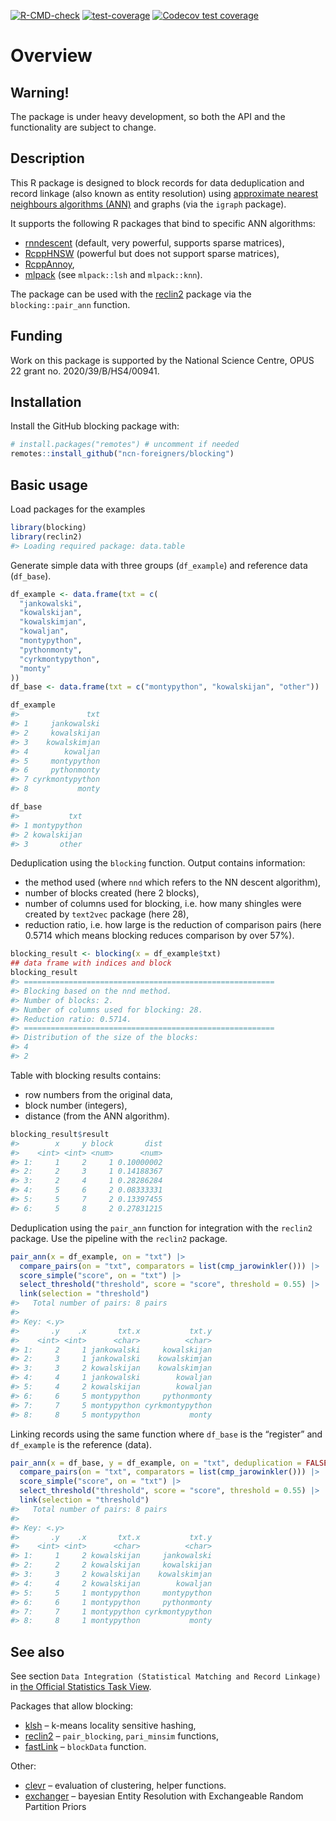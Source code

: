 
<!-- badges: start -->

[![R-CMD-check](https://github.com/ncn-foreigners/blocking/actions/workflows/R-CMD-check.yaml/badge.svg)](https://github.com/ncn-foreigners/blocking/actions/workflows/R-CMD-check.yaml)
[![test-coverage](https://github.com/ncn-foreigners/blocking/actions/workflows/test-coverage.yaml/badge.svg)](https://github.com/ncn-foreigners/blocking/actions/workflows/test-coverage.yaml)
[![Codecov test
coverage](https://codecov.io/gh/ncn-foreigners/blocking/branch/main/graph/badge.svg)](https://app.codecov.io/gh/ncn-foreigners/blocking?branch=main)
<!-- badges: end -->

# Overview

## Warning!

The package is under heavy development, so both the API and the
functionality are subject to change.

## Description

This R package is designed to block records for data deduplication and
record linkage (also known as entity resolution) using [approximate
nearest neighbours algorithms
(ANN)](https://en.wikipedia.org/wiki/Nearest_neighbor_search) and graphs
(via the `igraph` package).

It supports the following R packages that bind to specific ANN
algorithms:

- [rnndescent](https://cran.r-project.org/package=rnndescent) (default,
  very powerful, supports sparse matrices),
- [RcppHNSW](https://cran.r-project.org/package=RcppHNSW) (powerful but
  does not support sparse matrices),
- [RcppAnnoy](https://cran.r-project.org/package=RcppAnnoy),
- [mlpack](https://cran.r-project.org/package=RcppAnnoy) (see
  `mlpack::lsh` and `mlpack::knn`).

The package can be used with the
[reclin2](https://cran.r-project.org/package=reclin2) package via the
`blocking::pair_ann` function.

## Funding

Work on this package is supported by the National Science Centre, OPUS
22 grant no. 2020/39/B/HS4/00941.

## Installation

Install the GitHub blocking package with:

``` r
# install.packages("remotes") # uncomment if needed
remotes::install_github("ncn-foreigners/blocking")
```

## Basic usage

Load packages for the examples

``` r
library(blocking)
library(reclin2)
#> Loading required package: data.table
```

Generate simple data with three groups (`df_example`) and reference data
(`df_base`).

``` r
df_example <- data.frame(txt = c(
  "jankowalski",
  "kowalskijan",
  "kowalskimjan",
  "kowaljan",
  "montypython",
  "pythonmonty",
  "cyrkmontypython",
  "monty"
))
df_base <- data.frame(txt = c("montypython", "kowalskijan", "other"))

df_example
#>               txt
#> 1     jankowalski
#> 2     kowalskijan
#> 3    kowalskimjan
#> 4        kowaljan
#> 5     montypython
#> 6     pythonmonty
#> 7 cyrkmontypython
#> 8           monty

df_base
#>           txt
#> 1 montypython
#> 2 kowalskijan
#> 3       other
```

Deduplication using the `blocking` function. Output contains
information:

- the method used (where `nnd` which refers to the NN descent
  algorithm),
- number of blocks created (here 2 blocks),
- number of columns used for blocking, i.e. how many shingles were
  created by `text2vec` package (here 28),
- reduction ratio, i.e. how large is the reduction of comparison pairs
  (here 0.5714 which means blocking reduces comparison by over 57%).

``` r
blocking_result <- blocking(x = df_example$txt)
## data frame with indices and block 
blocking_result
#> ========================================================
#> Blocking based on the nnd method.
#> Number of blocks: 2.
#> Number of columns used for blocking: 28.
#> Reduction ratio: 0.5714.
#> ========================================================
#> Distribution of the size of the blocks:
#> 4 
#> 2
```

Table with blocking results contains:

- row numbers from the original data,
- block number (integers),
- distance (from the ANN algorithm).

``` r
blocking_result$result
#>        x     y block       dist
#>    <int> <int> <num>      <num>
#> 1:     1     2     1 0.10000002
#> 2:     2     3     1 0.14188367
#> 3:     2     4     1 0.28286284
#> 4:     5     6     2 0.08333331
#> 5:     5     7     2 0.13397455
#> 6:     5     8     2 0.27831215
```

Deduplication using the `pair_ann` function for integration with the
`reclin2` package. Use the pipeline with the `reclin2` package.

``` r
pair_ann(x = df_example, on = "txt") |>
  compare_pairs(on = "txt", comparators = list(cmp_jarowinkler())) |>
  score_simple("score", on = "txt") |>
  select_threshold("threshold", score = "score", threshold = 0.55) |>
  link(selection = "threshold")
#>   Total number of pairs: 8 pairs
#> 
#> Key: <.y>
#>       .y    .x       txt.x           txt.y
#>    <int> <int>      <char>          <char>
#> 1:     2     1 jankowalski     kowalskijan
#> 2:     3     1 jankowalski    kowalskimjan
#> 3:     3     2 kowalskijan    kowalskimjan
#> 4:     4     1 jankowalski        kowaljan
#> 5:     4     2 kowalskijan        kowaljan
#> 6:     6     5 montypython     pythonmonty
#> 7:     7     5 montypython cyrkmontypython
#> 8:     8     5 montypython           monty
```

Linking records using the same function where `df_base` is the
“register” and `df_example` is the reference (data).

``` r
pair_ann(x = df_base, y = df_example, on = "txt", deduplication = FALSE) |>
  compare_pairs(on = "txt", comparators = list(cmp_jarowinkler())) |>
  score_simple("score", on = "txt") |>
  select_threshold("threshold", score = "score", threshold = 0.55) |>
  link(selection = "threshold")
#>   Total number of pairs: 8 pairs
#> 
#> Key: <.y>
#>       .y    .x       txt.x           txt.y
#>    <int> <int>      <char>          <char>
#> 1:     1     2 kowalskijan     jankowalski
#> 2:     2     2 kowalskijan     kowalskijan
#> 3:     3     2 kowalskijan    kowalskimjan
#> 4:     4     2 kowalskijan        kowaljan
#> 5:     5     1 montypython     montypython
#> 6:     6     1 montypython     pythonmonty
#> 7:     7     1 montypython cyrkmontypython
#> 8:     8     1 montypython           monty
```

## See also

See section `Data Integration (Statistical Matching and Record Linkage)`
in [the Official Statistics Task
View](https://cran.r-project.org/web/views/OfficialStatistics.html).

Packages that allow blocking:

- [klsh](https://CRAN.R-project.org/package=klsh) – k-means locality
  sensitive hashing,
- [reclin2](https://CRAN.R-project.org/package=reclin2) –
  `pair_blocking`, `pari_minsim` functions,
- [fastLink](https://CRAN.R-project.org/package=fastLink) – `blockData`
  function.

Other:

- [clevr](https://CRAN.R-project.org/package=clevr) – evaluation of
  clustering, helper functions.
- [exchanger](https://github.com/cleanzr/exchanger) – bayesian Entity
  Resolution with Exchangeable Random Partition Priors
